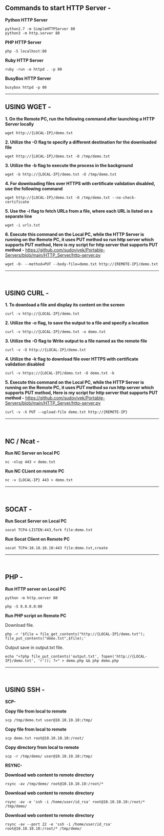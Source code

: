 Commands to start HTTP Server -
------------------------------------------------------------------------------------------------------------------

**Python HTTP Server**

    python2.7 -m SimpleHTTPServer 80
    python3 -m http.server 80

**PHP HTTP Server**

    php -S localhost:80

**Ruby HTTP Server**
    
    ruby -run -e httpd . -p 80
    
**BusyBox HTTP Server**

    busybox httpd -p 80
        
------------------------------------------------------------------------------------------------------------------

USING WGET -
------------------------------------------------------------------------------------------------------------------

**1. On the Remote PC, run the following command after launching a HTTP Server locally**
    
    wget http://{LOCAL-IP}/demo.txt

**2. Utilize the -O flag to specify a different destination for the downloaded file**
    
    wget http://{LOCAL-IP}/demo.txt -O /tmp/demo.txt

**3. Utilize the -b flag to execute the process in the background**
    
    wget -b http://{LOCAL-IP}/demo.txt -O /tmp/demo.txt

**4. For downloading files over HTTPS with certificate validation disabled, use the following command**
    
    wget http://{LOCAL-IP}/demo.txt -O /tmp/demo.txt --no-check-certificate

**5. Use the -i flag to fetch URLs from a file, where each URL is listed on a separate line**

    wget -i urls.txt
    
**6. Execute this command on the Local PC, while the HTTP Server is running on the Remote PC, it uses PUT method so run http server which supports PUT method, Here is my script for http server that supports PUT method -** https://github.com/sudovivek/Portable-Servers/blob/main/HTTP_Server/http-server.py

    wget -O- --method=PUT --body-file=demo.txt http://{REMOTE-IP}/demo.txt

------------------------------------------------------------------------------------------------------------------

</br>

USING CURL -
------------------------------------------------------------------------------------------------------------------

**1. To download a file and display its content on the screen**
    
    curl -v http://{LOCAL-IP}/demo.txt

**2. Utilize the -o flag, to save the output to a file and specify a location**
    
    curl -v http://{LOCAL-IP}/demo.txt -o demo.txt

**3. Utilize the -O flag to Write output to a file named as the remote file**

    curl -v -O http://{LOCAL-IP}/demo.txt

**4. Utilize the -k flag to download file over HTTPS with certificate validation disabled**
    
    curl -v https://{LOCAL-IP}/demo.txt -O demo.txt -k

**5. Execute this command on the Local PC, while the HTTP Server is running on the Remote PC, it uses PUT method so run http server which supports PUT method, Here is my script for http server that supports PUT method -** https://github.com/sudovivek/Portable-Servers/blob/main/HTTP_Server/http-server.py

    curl -v -X PUT --upload-file demo.txt http://{REMOTE-IP}           
------------------------------------------------------------------------------------------------------------------

</br>

NC / Ncat -
------------------------------------------------------------------------------------------------------------------

**Run NC Server on local PC**
    
    nc -nlvp 443 < demo.txt

**Run NC CLient on remote PC**
    
    nc -v {LOCAL-IP} 443 > demo.txt
------------------------------------------------------------------------------------------------------------------

</br>

SOCAT -
------------------------------------------------------------------------------------------------------------------

**Run Socat Server on Local PC**
    
    socat TCP4-LISTEN:443,fork file:demo.txt

**Run Socat Client on Remote PC**
    
    socat TCP4:10.10.10.10:443 file:demo.txt,create
------------------------------------------------------------------------------------------------------------------

</br>

PHP -
------------------------------------------------------------------------------------------------------------------

**Run HTTP server on Local PC**
    
    python -m http.server 80

    php -S 0.0.0.0:80

**Run PHP script on Remote PC**

Download file.

    php -r '$file = file_get_contents("http://{LOCAL-IP}/demo.txt"); file_put_contents("demo.txt",$file);'

Output save in output.txt file.

    echo "<?php file_put_contents('output.txt', fopen('http://{LOCAL-IP}/demo.txt', 'r')); ?>" > demo.php && php demo.php
------------------------------------------------------------------------------------------------------------------

</br>

USING SSH - 
------------------------------------------------------------------------------------------------------------------

**SCP-**

**Copy file from local to remote**
    
    scp /tmp/demo.txt user@10.10.10.10:/tmp/

**Copy file from local to remote**

    scp demo.txt root@10.10.10.10:/root/

**Copy directory from local to remote**

    scp -r /tmp/demo/ user@10.10.10.10:/tmp/

**RSYNC-**

**Download web content to remote directory**
    
    rsync -av /tmp/demo/ root@10.10.10.10:/root/*

**Download web content to remote directory**

    rsync -av -e 'ssh -i /home/user/id_rsa' root@10.10.10.10:/root/* /tmp/demo/

**Download web content to remote directory**

    rsync -av --port 22 -e 'ssh -i /home/user/id_rsa' root@10.10.10.10:/root/* /tmp/demo/
